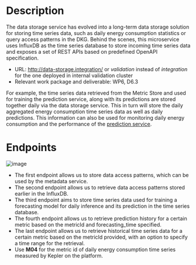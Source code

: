 # Description
The data storage service has evolved into a long-term data storage solution for storing
time series data, such as daily energy consumption statistics or query access patterns
in the DKG. Behind the scenes, this microservice uses InfluxDB as the time series
database to store incoming time series data and exposes a set of REST APIs based
on predefined OpenAPI specification.
* URL: http://data-storage.integration/ or *validation* instead of *integration* for the one deployed in internal validation cluster
* Relevant work package and deliverable: WP6, D6.3

For example, the time series data retrieved from the Metric Store and used for training
the prediction service, along with its predictions are stored together daily via the data
storage service. This in turn will store the daily aggregated energy consumption time
series data as well as daily predictions. This information can also be used for
monitoring daily energy consumption and the performance of the [prediction service](https://github.com/glaciation-heu/glaciation-prediction-service).

# Endpoints
![image](https://github.com/user-attachments/assets/4545b326-25bf-43a7-b93d-5793f5b25d4e)
* The first endpoint allows us to store data access patterns, which can be used
by the metadata service.
* The second endpoint allows us to retrieve data access patterns stored earlier in
the InfluxDB.
* The third endpoint aims to store time series data used for training a forecasting
model for daily inference and its prediction in the time series database.
* The fourth endpoint allows us to retrieve prediction history for a certain metric
based on the metricId and forecasting_time specified.
* The last endpoint allows us to retrieve historical time series data for a certain
metric based on the metricId provided, with an option to specify a time range for
the retrieval.
* Use **M04** for the metric id of daily energy consumption time series measured by Kepler on the platform.

